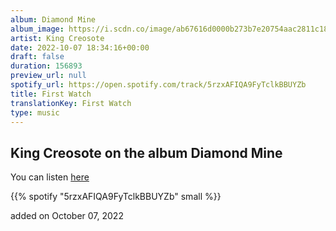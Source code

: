```yaml
---
album: Diamond Mine
album_image: https://i.scdn.co/image/ab67616d0000b273b7e20754aac2811c180d1a1c
artist: King Creosote
date: 2022-10-07 18:34:16+00:00
draft: false
duration: 156893
preview_url: null
spotify_url: https://open.spotify.com/track/5rzxAFIQA9FyTclkBBUYZb
title: First Watch
translationKey: First Watch
type: music
---
```


## King Creosote on the album Diamond Mine

You can listen [here](https://open.spotify.com/track/5rzxAFIQA9FyTclkBBUYZb)

{{% spotify "5rzxAFIQA9FyTclkBBUYZb" small %}}

added on October 07, 2022